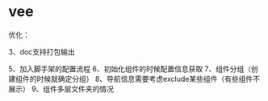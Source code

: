 # vee

优化：
<!-- 1、doc 的例子可以分多个区块
2、doc里还应该包括事件、方法等 -->
3、doc支持打包输出
<!-- 4、组件输出，项目工程依赖 -->
5、加入脚手架的配置流程
6、初始化组件的时候配置信息获取
7、组件分组（创建组件的时候就确定分组）
8、导航信息需要考虑exclude某些组件（有些组件不展示）
9、组件多层文件夹的情况